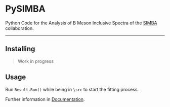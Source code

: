 # PySIMBA

Python Code for the Analysis of B Meson Inclusive Spectra of the [SIMBA](https://simba.lbl.gov/) collaboration.

---

## Installing

> Work in progress

## Usage

Run `Result.Run()` while being in `\src` to start the fitting process.

Further information in [Documentation](https://github.com/interstella04/PySIMBA).

